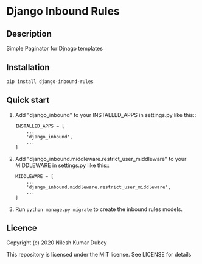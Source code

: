 # Django Inbound Rules

## Description
Simple Paginator for Djnago templates

## Installation
```pip install django-inbound-rules```

## Quick start

1. Add "django_inbound" to your INSTALLED_APPS in settings.py like this::

    ```
    INSTALLED_APPS = [
        ...
        'django_inbound',
        ...
    ]
    ```

2. Add "django_inbound.middleware.restrict_user_middleware" to your MIDDLEWARE in settings.py like this::

    ```
    MIDDLEWARE = [
        ...
        'django_inbound.middleware.restrict_user_middleware',
        ...
    ]
    ```

3. Run ```python manage.py migrate``` to create the inbound rules models.


## Licence
Copyright (c) 2020 Nilesh Kumar Dubey

This repository is licensed under the MIT license.
See LICENSE for details
